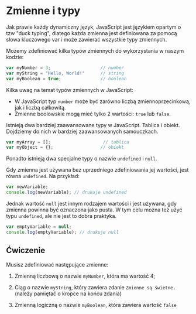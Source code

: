 # Zmienne i typy

Jak prawie każdy dynamiczny język, JavaScript jest językiem opartym o tzw "duck typing", dlatego każda zmienna jest definiowana za pomocą słowa kluczowego var i może zawierać wszystkie typy zmiennych.

Możemy zdefiniować kilka typów zmiennych do wykorzystania w naszym kodzie:

```js
var myNumber = 3;                   // number
var myString = "Hello, World!"      // string
var myBoolean = true;               // boolean
```

Kilka uwag na temat typów zmiennych w JavaScript:

- W JavaScript typ `number` może być zarówno liczbą zmiennoprzecinkową, jak i liczbą całkowitą.
- Zmienne boolowskie mogą mieć tylko 2 wartości: `true` lub `false`.

Istnieją dwa bardziej zaawansowane typy w JavaScript. Tablica i obiekt. Dojdziemy do nich w bardziej zaawansowanych samouczkach.

```js
var myArray = [];                    // tablica
var myObject = {};                  // obiekt
```

Ponadto istnieją dwa specjalne typy o nazwie `undefined` i `null`.

Gdy zmienna jest używana bez uprzedniego zdefiniowania jej wartości, jest równa `undefined`. Na przykład:

```js
var newVariable;
console.log(newVariable); // drukuje undefined
```

Jednak wartość `null` jest innym rodzajem wartości i jest używana, gdy zmienna powinna być oznaczona jako pusta. W tym celu można też użyć typu `undefined`, ale nie jest to dobra praktyka.

```js
var emptyVariable = null;
console.log(emptyVariable); // drukuje null
```

## Ćwiczenie
Musisz zdefiniować następujące zmienne:

1. Zmienną liczbową o nazwie `myNumber`, która ma wartość 4;

2. Ciąg o nazwie `myString`, który zawiera zdanie `Zmienne są świetne.` (należy pamiętać o kropce na końcu zdania)

3. Zmienną logiczną o nazwie `myBoolean`, która zawiera wartość `false`